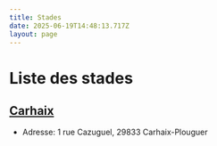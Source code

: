 ```yaml
---
title: Stades
date: 2025-06-19T14:48:13.717Z
layout: page
---
```


# Liste des stades


## [Carhaix](/stades/Carhaix/)
- Adresse: 1 rue Cazuguel, 29833 Carhaix-Plouguer


